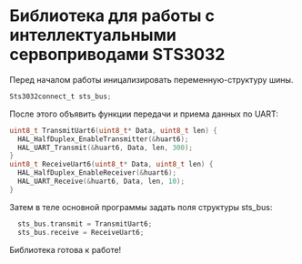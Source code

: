 # Библиотека для работы с интеллектуальными сервоприводами STS3032

Перед началом работы иницализировать переменную-структуру шины.
```c
Sts3032connect_t sts_bus;
```
После этого объявить функции передачи и приема данных по UART:
```c
uint8_t TransmitUart6(uint8_t* Data, uint8_t len) { 
  HAL_HalfDuplex_EnableTransmitter(&huart6);
  HAL_UART_Transmit(&huart6, Data, len, 300);
}
uint8_t ReceiveUart6(uint8_t* Data, uint8_t len) {
  HAL_HalfDuplex_EnableReceiver(&huart6);
  HAL_UART_Receive(&huart6, Data, len, 10);
}
```
Затем в теле основной программы задать поля структуры sts_bus:
```c
  sts_bus.transmit = TransmitUart6;
  sts_bus.receive = ReceiveUart6;
```
Библиотека готова к работе!